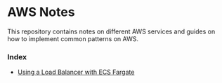 # AWS Notes
This repository contains notes on different AWS services and guides on how to implement common patterns on AWS. 

### Index
 * [Using a Load Balancer with ECS Fargate](docs/load-balancer-ecs.md)